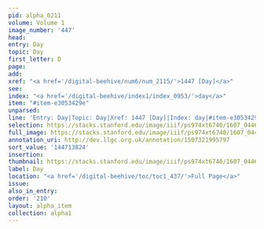 ```yaml
---
pid: alpha_0211
volume: Volume 1
image_number: '447'
head:
entry: Day
topic: Day
first_letter: D
page:
add:
xref: "<a href='/digital-beehive/num6/num_2115/'>1447 [Day]</a>"
see:
index: "<a href='/digital-beehive/index1/index_0953/'>day</a>"
item: "#item-e3053429e"
unparsed:
line: 'Entry: Day|Topic: Day|Xref: 1447 [Day]|Index: day|#item-e3053429e'
selection: https://stacks.stanford.edu/image/iiif/ps974xt6740/1607_0446/398,3824,3009,373/full/0/default.jpg
full_image: https://stacks.stanford.edu/image/iiif/ps974xt6740/1607_0446/full/full/0/default.jpg
annotation_uri: http://dev.llgc.org.uk/annotation/1507321995797
sort_value: '144713824'
insertion:
thumbnail: https://stacks.stanford.edu/image/iiif/ps974xt6740/1607_0446/398,3824,600,180/250,/0/default.jpg
label: Day
location: "<a href='/digital-beehive/toc/toc1_437/'>Full Page</a>"
issue:
also_in_entry:
order: '210'
layout: alpha_item
collection: alpha1
---
```

